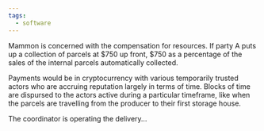 ```yaml
---
tags:
  - software
---
```

Mammon is concerned with the compensation for resources. If party A puts up a collection of parcels at $750 up front, $750 as a percentage of the sales of the internal parcels automatically collected.

Payments would be in cryptocurrency with various temporarily trusted actors who are accruing reputation largely in terms of time. Blocks of time are dispursed to the actors active during a particular timeframe, like when the parcels are travelling from the producer to their first storage house.

The coordinator is operating the delivery…